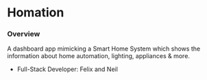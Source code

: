 # Homation

### Overview

A dashboard app mimicking a Smart Home System which shows the information about home automation, lighting, appliances & more. 

* Full-Stack Developer: Felix and Neil


